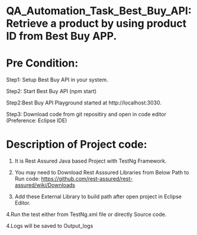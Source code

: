 # QA_Automation_Task_Best_Buy_API: Retrieve a product by using product ID from Best Buy APP.

Pre Condition:
===============

Step1: Setup Best Buy API in your system.

Step2: Start Best Buy API (npm start)

Step2:Best Buy API Playground started at http://localhost:3030.

Step3: Download code from git repositiry and open in code editor (Preference: Eclipse IDE)

Description of Project code:
============================

1. It is Rest Assured Java based Project with TestNg Framework.

2. You may need to Download  Rest Asssured Libraries from Below Path to Run code:
    https://github.com/rest-assured/rest-assured/wiki/Downloads
    
3. Add these External Library to build path after open project in Eclipse Editor.

4.Run the test either from TestNg.xml file or directly Source code.

4.Logs will be saved to Output_logs

